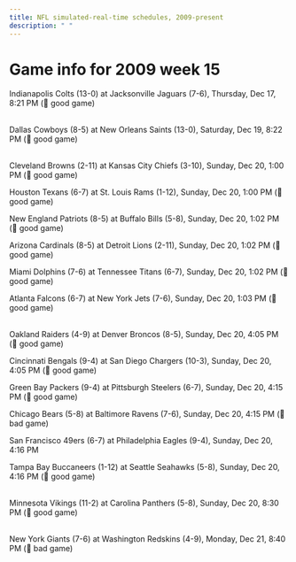 ```yaml
---
title: NFL simulated-real-time schedules, 2009-present
description: " "
---
```


# Game info for 2009 week 15

Indianapolis Colts (13-0) at Jacksonville Jaguars (7-6), Thursday, Dec 17, 8:21 PM (:football: good game)

<br/>Dallas Cowboys (8-5) at New Orleans Saints (13-0), Saturday, Dec 19, 8:22 PM (:football: good game)

<br/>Cleveland Browns (2-11) at Kansas City Chiefs (3-10), Sunday, Dec 20, 1:00 PM (:football: good game)

Houston Texans (6-7) at St. Louis Rams (1-12), Sunday, Dec 20, 1:00 PM (:football: good game)

New England Patriots (8-5) at Buffalo Bills (5-8), Sunday, Dec 20, 1:02 PM (:football: good game)

Arizona Cardinals (8-5) at Detroit Lions (2-11), Sunday, Dec 20, 1:02 PM (:football: good game)

Miami Dolphins (7-6) at Tennessee Titans (6-7), Sunday, Dec 20, 1:02 PM (:football: good game)

Atlanta Falcons (6-7) at New York Jets (7-6), Sunday, Dec 20, 1:03 PM (:football: good game)

<br/>Oakland Raiders (4-9) at Denver Broncos (8-5), Sunday, Dec 20, 4:05 PM (:football: good game)

Cincinnati Bengals (9-4) at San Diego Chargers (10-3), Sunday, Dec 20, 4:05 PM (:football: good game)

Green Bay Packers (9-4) at Pittsburgh Steelers (6-7), Sunday, Dec 20, 4:15 PM (:football: good game)

Chicago Bears (5-8) at Baltimore Ravens (7-6), Sunday, Dec 20, 4:15 PM (:red_circle: bad game)

San Francisco 49ers (6-7) at Philadelphia Eagles (9-4), Sunday, Dec 20, 4:16 PM

Tampa Bay Buccaneers (1-12) at Seattle Seahawks (5-8), Sunday, Dec 20, 4:16 PM (:football: good game)

<br/>Minnesota Vikings (11-2) at Carolina Panthers (5-8), Sunday, Dec 20, 8:30 PM (:football: good game)

<br/>New York Giants (7-6) at Washington Redskins (4-9), Monday, Dec 21, 8:40 PM (:red_circle: bad game)

